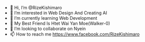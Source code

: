 - 👋 Hi, I’m @RizeKishimaro
- 👀 I’m interested in Web Design And Creating AI
- 🌱 I’m currently learning Web Development
- 🤝 My Best Friend Is Htet Wai Yan Moe(Walker-0)
- 💞️ I’m looking to collaborate on Nyein
- 📫 How to reach me https://www.facebook.com/RizeKishimaro

<!---
RizeKishimaro/RizeKishimaro is a ✨ special ✨ repository because its `README.md` (this file) appears on your GitHub profile.
You can click the Preview link to take a look at your changes.
--->
